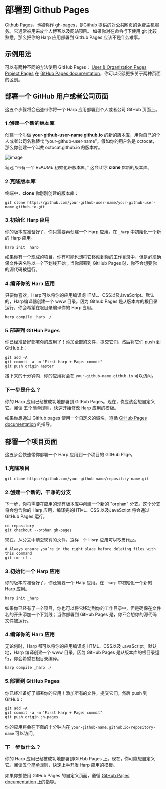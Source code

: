 # 部署到 Github Pages

Github Pages，也被称作 gh-pages，是Github 提供的对公共网页的免费主机服务。它通常被用来放个人博客以及网站项目。
如果你对在命令行下使用 git 比较熟悉，那么把你的 Harp 应用部署到 Github Pages 应该不是什么难事。

## 示例用法

可以有两种不同的方法使用 GitHub Pages：
[User & Organization Pages](http://harpjs.com/docs/deployment/github-pages#user-pages)
[Project Pages](http://harpjs.com/docs/deployment/github-pages#project-pages)
在 [GitHub Pages documentation](https://help.github.com/articles/user-organization-and-project-pages)，你可以阅读更多关于两种页面的区别。

## 部署一个 GitHub 用户或者公司页面

这五个步骤将会迅速带你将一个 Harp 应用部署到个人或者公司 GitHub 页面上。

### 1.创建一个新的版本库

创建一个叫做 __your-github-user-name.github.io__ 的新的版本库，用你自己的个人或者公司名称替代 “your-github-user-name”。假如你的用户名是 octocat，那么你创建一个叫做 octocat.github.io 的版本库。

![image](https://github.com/Leolusir/harp-docs/tree/master/images/github-pages-1.png)

勾选 “带有一个 README 初始化班版本库。” 这会让你 __clone__ 你新的版本库。

### 2.克隆版本库

终端中，__clone__ 你刚刚创建的版本库：

``` 
git clone https://github.com/your-github-user-name/your-github-user-name.github.io.git 
```

### 3.初始化 Harp 应用

你的版本库准备好了，你只需要再创建一个 Harp 应用。在 `_harp` 中初始化一个新的 Harp 应用。

``` 
harp init _harp 
```

如果你有一个现成的项目，你有可能也想将它移动到你的工作目录中，但是必须确保文件夹名称以一个下划线开始；当你部署到 GitHub Pages 时，你不会想要你的源代码被运行。

### 4.编译你的 Harp 应用

只要你喜欢，Harp 可以将你的应用编译成HTML、CSS以及JavaScript。默认的，Harp编译器创建一个 www 目录。因为 Github Pages 是从版本库的根目录运行，你会希望在根目录编译你的 Harp 应用。

``` 
harp compile _harp ./ 
```

### 5.部署到 GitHub Pages

你已经准备好部署你的应用了！添加全部的文件，提交它们，然后将它们 push 到 GitHub上：

``` 
git add -A
git commit -a -m "First Harp + Pages commit"
git push origin master
```

接下来的十分钟内，你的应用将会在 `your-github-name.github.io` 可以访问。

### 下一步是什么？

你的 Harp 应用已经被成功地部署到 GitHub Pages。现在，你应该会想自定义它。阅读 [五个简单规则](http://harpjs.com/docs/development/rules)，快速开始修改 Harp 应用的模板。

如果你想通过 GitHub pages 使用一个自定义的域名，遵循 [GitHub Pages documentation](https://help.github.com/articles/setting-up-a-custom-domain-with-pages) 的指导。

## 部署一个项目页面

这五步会快速带你部署一个 Harp 应用到一个项目的 GitHub Page。

### 1.克隆项目

```
git clone https://github.com/your-github-name/repository-name.git 
```

### 2.创建一个新的，干净的分支

下一步，你将需要在应用的现有版本库中创建一个新的 "orphan" 分支。这个分支将会包含你的 Harp 应用，编译完的HTML、CSS 以及JavaScript 将会通过 GitHub Pages 运行。

``` 
cd repository
git checkout --orphan gh-pages 
```

现在，从分支中清空现有的文件，这样一个 Harp 应用可以取而代之。

``` 
# Always ensure you’re in the right place before deleting files with this command 
git rm -rf . 
```

### 3.初始化一个 Harp 应用

你的版本库准备好了，你还需要一个 Harp 应用。在 `_harp` 中初始化一个新的 Harp 应用。

``` 
harp init _harp 
```

如果你已经有了一个项目，你也可以将它移动到你的工作目录中，但是确保在文件名的开头添加一个下划线；当你部署到 GitHub Pages 是，你不会想你的源代码文件被运行。

### 4.编译你的 Harp 应用

无论何时，Harp 都可以将你的应用编译成 HTML、CSS以及 JavaScript。默认地，Harp 编译创建一个 www 目录。因为 GitHub Pages 是从版本库的根目录运行，你会希望在根目录编译。

``` 
harp compile _harp ./ 
```

### 5.部署到 GitHub Pages

你已经准备好了部署你的应用！添加所有的文件，提交它们，然后 push 到 GitHub：

``` 
git add -A
git commit -a -m "First Harp + Pages commit"
git push origin gh-pages
```

你的应用将会在下面的十分钟内在 `your-github-name.github.io/repository-name` 可以访问。

### 下一步做什么？
你的 Harp 应用已经被成功地部署到GitHub Pages 上。现在，你可能想自定义它。阅读[五个简单规则](http://harpjs.com/docs/development/rules)，快速上手开发 Harp 应用的模板。

如果你想使用 GitHub Pages 的自定义页面，遵循 [GitHub Pages documentation](https://help.github.com/articles/setting-up-a-custom-domain-with-pages) 上的指导。
